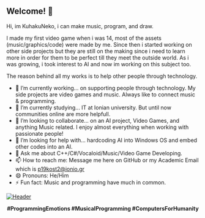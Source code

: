 ## Welcome! 👋

<!--
![GitHub Logo](https://github.githubassets.com/images/modules/logos_page/GitHub-Mark.png)
-->

Hi, im KuhakuNeko, i can make music, program, and draw.

I made my first video game when i was 14, most of the assets (music/graphics/code) were made by me.
Since then i started working on other side projects but they are still on the making since i need to learn more in order for them to be perfect till they meet the outside world. As i was growing, i took interest to AI and now im working on this subject too.

The reason behind all my works is to help other people through technology.

<!--
**KuhakuNeko/KuhakuNeko** is a ✨ _special_ ✨ repository because its `README.md` (this file) appears on your GitHub profile.
-->

- 🔭 I’m currently working... on supporting people through technology. My side projects are video games and music. Always like to connect music & programming.
- 🌱 I’m currently studying... IT at Ionian university. But until now communities online are more helpfull.
- 👯 I’m looking to collaborate... on an AI project, Video Games, and anything Music related. I enjoy almost everything when working with passionate people!
- 🤔 I’m looking for help with... hardcoding AI into Windows OS and embed other codes into an AI.
- 💬 Ask me about C++/C#/Vocaloid/Music/Video Game Developing.
- 📫 How to reach me: Message me here on GitHub or my Academic Email which is p19kost2@ionio.gr
- 😄 Pronouns: He/Him
- ⚡ Fun fact: Music and programming have much in common.

<!--
[![HitCount](http://hits.dwyl.com/KuhakuNeko/KuhakuNeko.svg)](http://hits.dwyl.com/KuhakuNeko/KuhakuNeko)
<img src="https://www.osustuff.org/img/imageslice/2020-10-07/130273/714657.jpg" width="600px">
-->
  
[![Header](https://images-wixmp-ed30a86b8c4ca887773594c2.wixmp.com/f/10e6ad3f-a0ed-4674-a8cb-3326de75f11f/de6mhw8-cec346da-63ac-4bb8-a964-73e625342596.png/v1/fill/w_1280,h_427,q_80,strp/githubbanner_by_yozoraneko_de6mhw8-fullview.jpg?token=eyJ0eXAiOiJKV1QiLCJhbGciOiJIUzI1NiJ9.eyJzdWIiOiJ1cm46YXBwOiIsImlzcyI6InVybjphcHA6Iiwib2JqIjpbW3siaGVpZ2h0IjoiPD00MjciLCJwYXRoIjoiXC9mXC8xMGU2YWQzZi1hMGVkLTQ2NzQtYThjYi0zMzI2ZGU3NWYxMWZcL2RlNm1odzgtY2VjMzQ2ZGEtNjNhYy00YmI4LWE5NjQtNzNlNjI1MzQyNTk2LnBuZyIsIndpZHRoIjoiPD0xMjgwIn1dXSwiYXVkIjpbInVybjpzZXJ2aWNlOmltYWdlLm9wZXJhdGlvbnMiXX0.q9SG4LA8bwMSHVfeCwSxVnw9EHby2Mc_kLY3D96u7kQ "Header")]()

<p align="center">
<b>#ProgrammingEmotions #MusicalProgramming #ComputersForHumanity</b>
</p>
